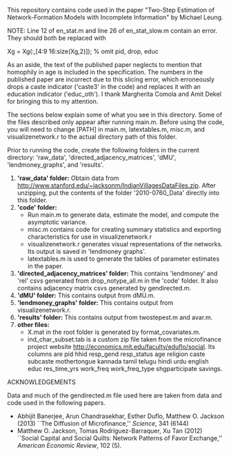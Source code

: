 This repository contains code used in the paper "Two-Step Estimation of Network-Formation Models with Incomplete Information" by Michael Leung. 

NOTE: Line 12 of en\_stat.m and line 26 of en\_stat\_slow.m contain an error. They should both be replaced with

Xg = Xg(:,[4:9 16:size(Xg,2)]); % omit pid, drop, educ

As an aside, the text of the published paper neglects to mention that homophily in age is included in the specification. The numbers in the published paper are incorrect due to this slicing error, which erroneously drops a caste indicator ('caste3' in the code) and replaces it with an education indicator ('educ\_oth'). I thank Margherita Comola and Amit Dekel for bringing this to my attention.

The sections below explain some of what you see in this directory. Some of the files described only appear after running main.m. Before using the code, you will need to change [PATH] in main.m, latextables.m, misc.m, and visualizenetwork.r to the actual directory path of this folder. 

Prior to running the code, create the following folders in the current directory: 'raw\_data', 'directed\_adjacency\_matrices', 'dMU', 'lendmoney\_graphs', and 'results'.

1. __'raw\_data' folder:__ Obtain data from http://www.stanford.edu/~jacksonm/IndianVillagesDataFiles.zip. After unzipping, put the contents of the folder '2010-0760\_Data' directly into this folder.
2. __'code' folder:__
   * Run main.m to generate data, estimate the model, and compute the asymptotic variance. 
   * misc.m contains code for creating summary statistics and exporting characteristics for use in visualizenetwork.r
   * visualizenetwork.r generates visual representations of the networks. Its output is saved in 'lendmoney graphs'.
   * latextables.m is used to generate the tables of parameter estimates in the paper.
3. __'directed\_adjacency\_matrices' folder:__ This contains 'lendmoney' and 'rel' csvs generated from drop\_notype\_all.m in the 'code' folder. It also contains adjacency matrix csvs generated by gendirected.m.
4. __'dMU' folder:__ This contains output from dMU.m.
5. __'lendmoney\_graphs' folder:__ This contains output from visualizenetwork.r.
6. __'results' folder:__ This contains output from twostepest.m and avar.m.
7. __other files:__
   * X.mat in the root folder is generated by format\_covariates.m.
   * ind\_char\_subset.tab is a custom zip file taken from the microfinance project website http://economics.mit.edu/faculty/eduflo/social. Its columns are pid hhid resp\_gend resp\_status age religion caste subcaste mothertongue kannada tamil telugu hindi urdu english educ res\_time\_yrs work\_freq work\_freq\_type shgparticipate savings.


ACKNOWLEDGEMENTS

Data and much of the gendirected.m file used here are taken from data and code used in the following papers.
* Abhijit Banerjee, Arun Chandrasekhar, Esther Duflo, Matthew O. Jackson (2013) ``The Diffusion of Microfinance,'' _Science_, 341 (6144)
* Matthew O. Jackson, Tomas Rodriguez-Barraquer, Xu Tan (2012) ``Social Capital and Social Quilts: Network Patterns of Favor Exchange,'' _American Economic Review_, 102 (5).

